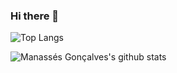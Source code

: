 ### Hi there 👋

![Top Langs](https://github-readme-stats.vercel.app/api/top-langs/?username=ManassesGoncalves&theme=highcontrast)

![Manassés Gonçalves's github stats](https://github-readme-stats.vercel.app/api?username=ManassesGoncalves&theme=highcontrast)


